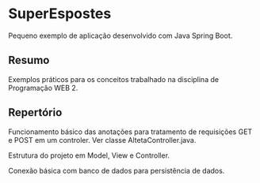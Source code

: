 # SuperEspostes
Pequeno exemplo de aplicação desenvolvido com Java Spring Boot.

## Resumo
Exemplos práticos para os conceitos trabalhado na disciplina de Programação WEB 2.


## Repertório
Funcionamento básico das anotações para tratamento de requisições GET e POST em um controler.
Ver classe AltetaController.java.

Estrutura do projeto em Model, View e Controller.

Conexão básica com banco de dados para persistência de dados.


